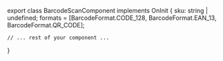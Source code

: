 export class BarcodeScanComponent implements OnInit {
    sku: string | undefined;
    formats = [BarcodeFormat.CODE_128, BarcodeFormat.EAN_13, BarcodeFormat.QR_CODE];

    // ... rest of your component ...
}